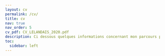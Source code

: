 ```yaml
---
layout: cv
permalink: /cv/
title: cv
nav: true
nav_order: 5
cv_pdf: CV_LELANDAIS_2020.pdf
description: Ci dessous quelques informations concernant mon parcours professionnel et mes intérêts scientifiques. Les mises à jour sont (plus ou moins) régulières.
toc:
  sidebar: left
---
```

